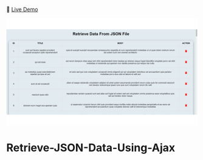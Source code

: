 :link: [Live Demo](https://pvk13797.github.io/Retrieve-JSON-Data-Using-AJAX-/)

![](val.png)

# Retrieve-JSON-Data-Using-Ajax
